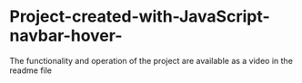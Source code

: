 # Project-created-with-JavaScript-navbar-hover-
The functionality and operation of the project are available as a video in the readme file
